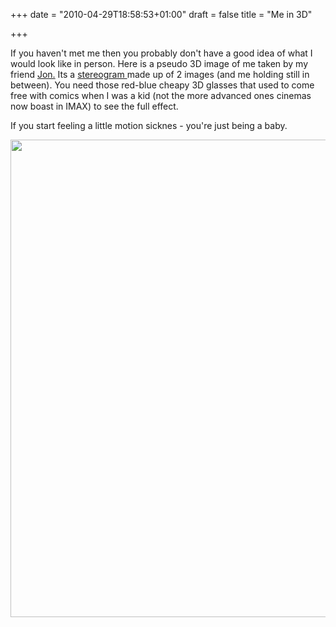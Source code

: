 +++
date = "2010-04-29T18:58:53+01:00"
draft = false
title = "Me in 3D"

+++

<p>If you haven't met me then you probably don't have a good idea of what I would look like in person. Here is a pseudo 3D image of me taken by my friend <a href="http://jyardley.co.uk/">Jon.</a> Its a <a href="http://en.wikipedia.org/wiki/Stereogram" target="_blank">stereogram </a>made up of 2 images (and me holding still in between). You need those red-blue cheapy 3D glasses that used to come free with comics when I was a kid (not the more advanced ones cinemas now boast in IMAX) to see the full effect.</p>

<p>If you start feeling a little motion sicknes - you're just being a baby.<br /><p style="text-align: center;"><a href="http://static.darkmattersheep.uk/2010/04/3DCamera_0000.jpeg"><img alt="" class="size-full wp-image-208 aligncenter" height="764" src="http://static.darkmattersheep.uk/2010/04/3DCamera_0000.jpeg" title="3DCamera_0000" width="561" /></a></p></p>